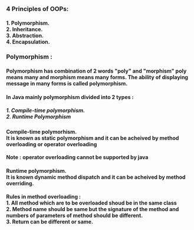 ### 4 Principles of OOPs:
#### 1. Polymorphism.<br>2. Inheritance.<br>3. Abstraction.<br>4. Encapsulation.
### Polymorphism :
#### Polymorphism has combination of 2 words "poly" and "morphism" poly means many and morphism means many forms. The ability of displaying message in many forms is called polymorphism.
#### In Java mainly polymorphism divided into 2 types :
##### 1. Compile-time polymorphism.<br>2. Runtime Polymorphism
#### Compile-time polymorhism.<br>It is known as static polymorphism and it can be acheived by method overloading or operator overloading
**Note :** **operator overloading cannot be supported by java**
#### Runtime polymorphism.<br>It is known dynamic method dispatch and it can be acheived by method overriding.

#### Rules in method overloading :<br>1. All method which are to be overloaded shoud be in the same class<br>2. Method name should be same but the signature of the method and numbers of parameters of method should be different.<br>3. Return can be different or same.
